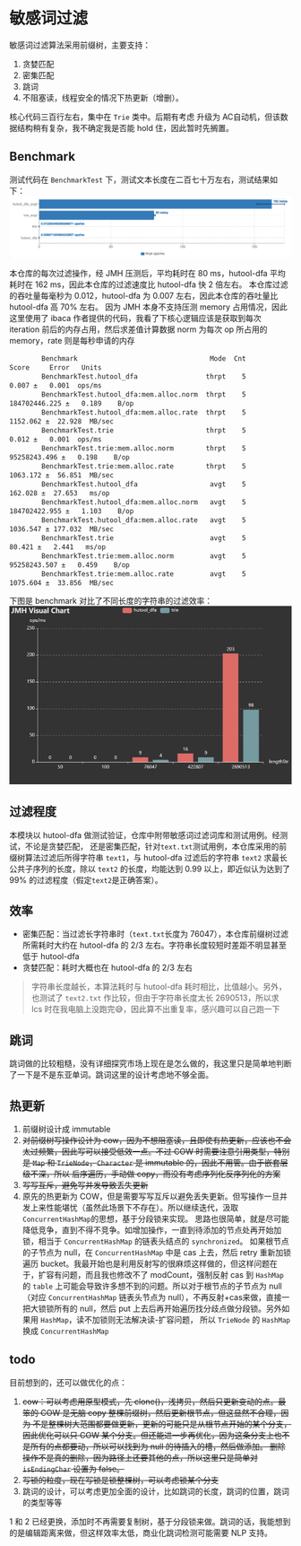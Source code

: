 # 敏感词过滤
敏感词过滤算法采用前缀树，主要支持：
1. 贪婪匹配
2. 密集匹配
3. 跳词
4. 不阻塞读，线程安全的情况下热更新（增删）。

核心代码三百行左右，集中在 `Trie` 类中。后期有考虑 升级为 AC自动机，但该数据结构稍有复杂，我不确定我是否能 hold 住，因此暂时先搁置。

## Benchmark
测试代码在 `BenchmarkTest` 下，测试文本长度在二百七十万左右，测试结果如下：
![benchmark](./png/benchmark.png)

本仓库的每次过滤操作，经 JMH 压测后，平均耗时在 80 ms，hutool-dfa 平均耗时在 162 ms，因此本仓库的过滤速度比 hutool-dfa 快 2 倍左右。
本仓库过滤的吞吐量每毫秒为 0.012，hutool-dfa 为 0.007 左右，因此本仓库的吞吐量比 hutool-dfa 高 70% 左右。
因为 JMH 本身不支持压测 memory 占用情况，因此这里使用了 ibaca 作者提供的代码，我看了下核心逻辑应该是获取到每次 iteration 前后的内存占用，然后求差值计算数据
norm 为每次 op 所占用的 memory，rate 则是每秒申请的内存
```
        Benchmark                                 Mode  Cnt          Score     Error   Units
        BenchmarkTest.hutool_dfa                 thrpt    5          0.007 ±   0.001  ops/ms
        BenchmarkTest.hutool_dfa:mem.alloc.norm  thrpt    5  184702446.225 ±   0.189    B/op
        BenchmarkTest.hutool_dfa:mem.alloc.rate  thrpt    5       1152.062 ±  22.928  MB/sec
        BenchmarkTest.trie                       thrpt    5          0.012 ±   0.001  ops/ms
        BenchmarkTest.trie:mem.alloc.norm        thrpt    5   95258243.496 ±   0.198    B/op
        BenchmarkTest.trie:mem.alloc.rate        thrpt    5       1063.172 ±  56.851  MB/sec
        BenchmarkTest.hutool_dfa                  avgt    5        162.028 ±  27.653   ms/op
        BenchmarkTest.hutool_dfa:mem.alloc.norm   avgt    5  184702422.955 ±   1.103    B/op
        BenchmarkTest.hutool_dfa:mem.alloc.rate   avgt    5       1036.547 ± 177.032  MB/sec
        BenchmarkTest.trie                        avgt    5         80.421 ±   2.441   ms/op
        BenchmarkTest.trie:mem.alloc.norm         avgt    5   95258243.507 ±   0.459    B/op
        BenchmarkTest.trie:mem.alloc.rate         avgt    5       1075.604 ±  33.856  MB/sec
```

下图是 benchmark 对比了不同长度的字符串的过滤效率：
![benchmark](./png/benchmark2.png)


## 过滤程度
本模块以 hutool-dfa 做测试验证，仓库中附带敏感词过滤词库和测试用例。经测试，不论是贪婪匹配，
还是密集匹配，针对`text.txt`测试用例，本仓库采用的前缀树算法过滤后所得字符串 `text1`，与 hutool-dfa 过滤后的字符串 `text2`
求最长公共子序列的长度，除以 `text2` 的长度，均能达到 0.99 以上，即近似认为达到了 99% 的过滤程度（假定`text2`是正确答案）。

## 效率
* 密集匹配：当过滤长字符串时（`text.txt`长度为 76047），本仓库前缀树过滤所需耗时大约在 hutool-dfa 的 2/3 左右。字符串长度较短时差距不明显甚至低于 hutool-dfa
* 贪婪匹配：耗时大概也在 hutool-dfa 的 2/3 左右
> 字符串长度越长，本算法耗时与 hutool-dfa 耗时相比，比值越小。另外，也测试了 `text2.txt` 作比较，但由于字符串长度太长 2690513，所以求 lcs 时在我电脑上没跑完😅，因此算不出重复率，感兴趣可以自己跑一下

## 跳词
跳词做的比较粗糙，没有详细探究市场上现在是怎么做的，我这里只是简单地判断了一下是不是东亚单词。跳词这里的设计考虑地不够全面。

## 热更新
1. 前缀树设计成 immutable
2. ~~对前缀树写操作设计为 cow，因为不想阻塞读，且即使有热更新，应该也不会太过频繁，因此写可以接受低效一点。不过 COW 时需要注意引用类型，特别是 `Map` 和 `TrieNode`，`Character` 是 immutable 的，因此不用管。由于嵌套层级不深，所以
后序遍历，手动做 copy，而没有考虑序列化反序列化的方案~~
3. ~~写写互斥，避免写并发导致丢失更新~~
4. 原先的热更新为 COW，但是需要写写互斥以避免丢失更新。但写操作一旦并发上来性能堪忧（虽然此场景下不存在）。所以继续迭代，汲取`ConcurrentHashMap`的思想，基于分段锁来实现。
思路也很简单，就是尽可能降低竞争，直到不得不竞争。如增加操作，一直到待添加的节点处再开始加锁，相当于 `ConcurrentHashMap` 的链表头结点的 `synchronized`。
如果根节点的子节点为 null，在 `ConcurrentHashMap` 中是 cas 上去，然后 retry 重新加锁遍历 bucket。我最开始也是利用反射写的很麻烦这样做的，但这样问题在于，扩容有问题，而且我也修改不了 modCount，强制反射 cas 到 `HashMap` 的
`table` 上可能会导致许多想不到的问题。所以对于根节点的子节点为 null（对应 `ConcurrentHashMap` 链表头节点为 null），不再反射+cas来做，直接一把大锁锁所有的 null，然后 put 上去后再开始遍历找分歧点做分段锁。另外如果用 `HashMap`，读不加锁则无法解决读-扩容问题，
所以 `TrieNode` 的 `HashMap` 换成 `ConcurrentHashMap`


## todo
目前想到的，还可以做优化的点：
1. ~~cow：可以考虑用原型模式，先 clone()，浅拷贝，然后只更新变动的点。最笨的 COW 是无脑 copy 整棵前缀树，然后更新根节点，但这显然不合理，因为
不是整棵树大范围都要做更新，更新的可能只是从根节点开始的某个分支，因此优化可以只 COW 某个分支。但还能进一步再优化，因为这条分支上也不是所有的点都要动，所以可以找到为 null 的待插入的槽，然后做添加。
删除操作不是真的删除，因为路径上还要其他的点，所以这里只是简单对 `isEndingChar` 设置为 false。~~
2. ~~写锁的粒度，现在写锁是锁整棵树，可以考虑锁某个分支~~
3. 跳词的设计，可以考虑更加全面的设计，比如跳词的长度，跳词的位置，跳词的类型等等

1 和 2 已经更换，添加时不再需要复制树，基于分段锁来做。跳词的话，我能想到的是编辑距离来做，但这样效率太低，商业化跳词检测可能需要 NLP 支持。